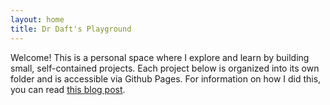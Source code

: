 ```yaml
---
layout: home
title: Dr Daft's Playground
---
```


Welcome! This is a personal space where I explore and learn by building small, self-contained projects. Each project below is organized into its own folder and is accessible via Github Pages. For information on how I did this, you can read [this blog post](https://blog.hakmal.com/post/jekyll-playground/).
